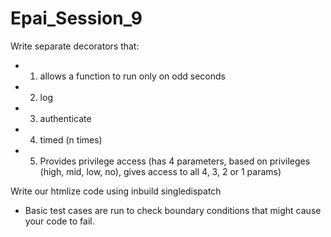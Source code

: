 # Epai_Session_9


Write separate decorators that:
- 1. allows a function to run only on odd seconds  
- 2. log
- 3. authenticate
- 4. timed (n times)
- 5. Provides privilege access (has 4 parameters, based on privileges (high, mid, low, no), gives access to all 4, 3, 2 or 1 params)

Write our htmlize code using inbuild singledispatch

- Basic test cases are run  to check boundary conditions that might cause your code to fail.
